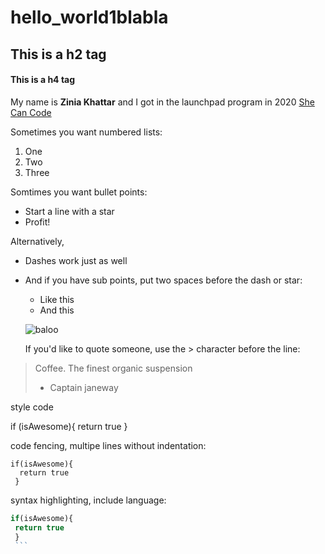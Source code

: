 # hello_world1blabla
## This is a h2 tag
#### This is a h4 tag
My name is **Zinia Khattar** and I got in the launchpad program in 2020 [She Can Code](https://www.shecancode.net/)

Sometimes you want numbered lists:

1. One
2. Two
3. Three

Somtimes you want bullet points:

* Start a line with a star
* Profit!

Alternatively,

- Dashes work just as well
- And if you have sub points, put two spaces before the dash or star:
  - Like this
  - And this
  
  
  ![baloo](https://www.google.com/url?sa=i&url=https%3A%2F%2Fdisney.fandom.com%2Fwiki%2FBaloo&psig=AOvVaw1VS3cP_S9imUXJUbrUrDXv&ust=1597021116352000&source=images&cd=vfe&ved=0CAIQjRxqFwoTCKj48Nb1jOsCFQAAAAAdAAAAABAJ)
  
  If you'd like to quote someone, use the > character before the line:
> Coffee. The finest organic suspension
> - Captain janeway

style code

  if (isAwesome){
   return true
  }
  
  code fencing, multipe lines without indentation:
  ```
  if(isAwesome){
    return true
   }
   ```
   
   syntax highlighting, include language:
   ```javascript
   if(isAwesome){
    return true
    }
    ```
